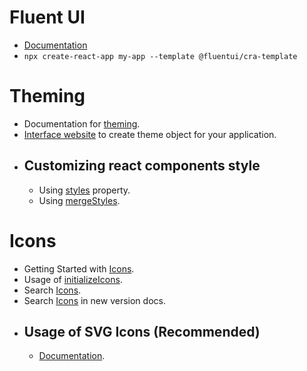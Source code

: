 # Fluent UI

- [Documentation](https://react.fluentui.dev/)
- `npx create-react-app my-app --template @fluentui/cra-template`

# Theming

- Documentation for [theming](https://github.com/Microsoft/frontend-bootcamp/tree/master/step2-03/demo).
- [Interface website](https://fluentuipr.z22.web.core.windows.net/heads/master/theming-designer/index.html) to create theme object for your application.
- ## Customizing react components style
  - Using [styles](https://github.com/Microsoft/frontend-bootcamp/tree/master/step2-03/demo#3-customizing-one-fabric-control-instance) property.
  - Using [mergeStyles](https://github.com/Microsoft/frontend-bootcamp/tree/master/step2-03/demo#4-css-in-js-with-mergestyles).

# Icons

- Getting Started with [Icons](https://developer.microsoft.com/en-us/fluentui#/styles/web/icons).
- Usage of [initializeIcons](https://github.com/microsoft/fluentui/wiki/Using-icons#what-does-initializeicons-do).
- Search [Icons](https://developer.microsoft.com/en-us/fluentui#/styles/web/icons#available-icons).
- Search [Icons](https://react.fluentui.dev/?path=/docs/concepts-developer-icons-icons-catalog--page) in new version docs.
- ## Usage of SVG Icons (Recommended)
  - [Documentation](https://developer.microsoft.com/en-us/fluentui#/styles/web/icons#usage-svg-icons).
